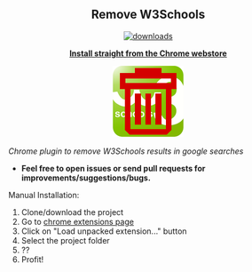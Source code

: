 <h2 align="center">Remove W3Schools</h2>

  <p align="center">
    <a href="https://chrome.google.com/webstore/detail/remove-w3schools/gohnadkcefpdhblajddfnhapimpdjkje"><img src="https://img.shields.io/chrome-web-store/d/gohnadkcefpdhblajddfnhapimpdjkje.svg" alt="downloads"></a>
  </p>
  <p align="center"><a href="https://chrome.google.com/webstore/detail/remove-w3schools/gohnadkcefpdhblajddfnhapimpdjkje"><b>Install straight from the Chrome webstore</b></a></p>
  <p align="center"><img src="https://github.com/GMaiolo/remove-w3schools/blob/master/images/icon128.png" alt="logo"></p>

_Chrome plugin to remove W3Schools results in google searches_

+ **Feel free to open issues or send pull requests for improvements/suggestions/bugs.**

Manual Installation: 

1. Clone/download the project
2. Go to [chrome extensions page](chrome://extensions/)
3. Click on "Load unpacked extension..." button
4. Select the project folder
5. ??
6. Profit!
